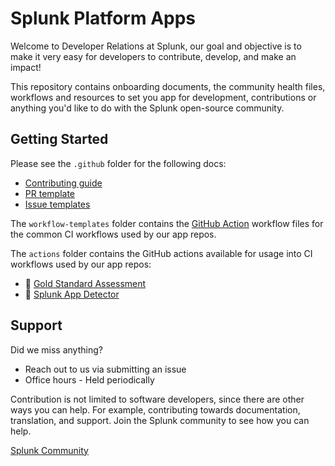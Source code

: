 # Splunk Platform Apps
Welcome to Developer Relations at Splunk, our goal and objective is to make it very easy for developers to contribute, develop, and make an impact!

This repository contains onboarding documents, the community health files, workflows and resources to set you app for development, contributions or anything you'd like to do with the Splunk open-source community.

## Getting Started

Please see the `.github` folder for the following docs:

 - [Contributing guide](.github/CONTRIBUTING.md)
 - [PR template](.github/PULL_REQUEST_TEMPLATE/pull_request_template.md)
 - [Issue templates](.github/ISSUE_TEMPLATE)

The `workflow-templates` folder contains the [GitHub Action](https://docs.github.com/en/actions)
workflow files for the common CI workflows used by our app repos.

The `actions` folder contains the GitHub actions available for usage into CI workflows used by our app repos:

- :construction: [Gold Standard Assessment](./actions/goldstandard/README.md)
- :construction: [Splunk App Detector](./actions/splunk-apps-detector/README.md)

## Support
Did we miss anything?

- Reach out to us via submitting an issue
- Office hours - Held periodically

Contribution is not limited to software developers, since there are other ways you can help. For example, contributing towards documentation, translation, and support. Join the Splunk community to see how you can help.

[Splunk Community](https://docs.splunk.com/Documentation/Community/current/community/AboutCommunity)
